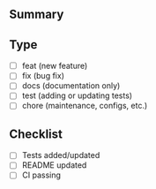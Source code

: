## Summary

<!-- Short description of the changes -->

## Type

- [ ] feat (new feature)
- [ ] fix (bug fix)
- [ ] docs (documentation only)
- [ ] test (adding or updating tests)
- [ ] chore (maintenance, configs, etc.)

## Checklist

- [ ] Tests added/updated
- [ ] README updated
- [ ] CI passing
